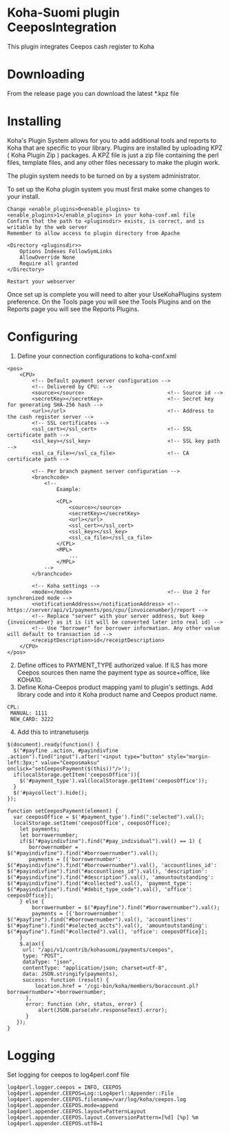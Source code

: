 # Koha-Suomi plugin CeeposIntegration

This plugin integrates Ceepos cash register to Koha

# Downloading

From the release page you can download the latest \*.kpz file

# Installing

Koha's Plugin System allows for you to add additional tools and reports to Koha that are specific to your library. Plugins are installed by uploading KPZ ( Koha Plugin Zip ) packages. A KPZ file is just a zip file containing the perl files, template files, and any other files necessary to make the plugin work.

The plugin system needs to be turned on by a system administrator.

To set up the Koha plugin system you must first make some changes to your install.

    Change <enable_plugins>0<enable_plugins> to <enable_plugins>1</enable_plugins> in your koha-conf.xml file
    Confirm that the path to <pluginsdir> exists, is correct, and is writable by the web server
    Remember to allow access to plugin directory from Apache

    <Directory <pluginsdir>>
        Options Indexes FollowSymLinks
        AllowOverride None
        Require all granted
    </Directory>

    Restart your webserver

Once set up is complete you will need to alter your UseKohaPlugins system preference. On the Tools page you will see the Tools Plugins and on the Reports page you will see the Reports Plugins.

# Configuring

1. Define your connection configurations to koha-conf.xml

```
<pos>
    <CPU>
        <!-- Default payment server configuration -->
        <!-- Delivered by CPU: -->
        <source></source>                           <!-- Source id -->
        <secretKey></secretKey>                     <!-- Secret key for generating SHA-256 hash -->
        <url></url>                                 <!-- Address to the cash register server -->
        <!-- SSL certificates -->
        <ssl_cert></ssl_cert>                       <!-- SSL certificate path -->
        <ssl_key></ssl_key>                         <!-- SSL key path -->
        <ssl_ca_file></ssl_ca_file>                 <!-- CA certificate path -->

        <!-- Per branch payment server configuration -->
        <branchcode>
            <!--
                Example:

                <CPL>
                    <source></source>
                    <secretKey></secretKey>
                    <url></url>
                    <ssl_cert></ssl_cert>
                    <ssl_key></ssl_key>
                    <ssl_ca_file></ssl_ca_file>
                </CPL>
                <MPL>
                    ...
                </MPL>
            -->
        </branchcode>

        <!-- Koha settings -->
        <mode></mode>                               <!-- Use 2 for synchronized mode -->
        <notificationAddress></notificationAddress> <!-- https://server/api/v1/payments/pos/cpu/{invoicenumber}/report -->
        <!-- Replace "server" with your server address, but keep {invoicenumber} as it is (it will be converted later into real id) -->
        <!-- Use "borrower" for borrower information. Any other value will default to transaction id -->
        <receiptDescription>id</receiptDescription>
    </CPU>
</pos>

```
2. Define offices to PAYMENT_TYPE authorized value. If ILS has more Ceepos sources then name the payment type as source+office, like KOHA10.
3. Define Koha-Ceepos product mapping yaml to plugin's settings. Add library code and into it Koha product name and Ceepos product name.
```
CPL:
 MANUAL: 1111
 NEW_CARD: 3222
```
4. Add this to intranetuserjs

```
$(document).ready(function() {
  $("#payfine .action, #payindivfine .action").find("input").after('<input type="button" style="margin-left:3px;" value="Ceeposmaksu" onclick="setCeeposPayment($(this))"/>');
  if(localStorage.getItem('ceeposOffice')){
    $('#payment_type').val(localStorage.getItem('ceeposOffice'));
  }
  $('#paycollect').hide();
});

function setCeeposPayment(element) {
  var ceeposOffice = $('#payment_type').find(":selected").val();
  localStorage.setItem('ceeposOffice', ceeposOffice);
  	let payments;
  	let borrowernumber;
    if($("#payindivfine").find("#pay_individual").val() == 1) {
       borrowernumber = $("#payindivfine").find("#borrowernumber").val();
       payments = [{'borrowernumber': $("#payindivfine").find("#borrowernumber").val(), 'accountlines_id': $("#payindivfine").find("#accountlines_id").val(), 'description': $("#payindivfine").find("#description").val(), 'amountoutstanding': $("#payindivfine").find("#collected").val(), 'payment_type': $("#payindivfine").find("#debit_type_code").val(), 'office': ceeposOffice}];
    } else {
        borrowernumber = $("#payfine").find("#borrowernumber").val();
        payments = [{'borrowernumber': $("#payfine").find("#borrowernumber").val(), 'accountlines': $("#payfine").find("#selected_accts").val(), 'amountoutstanding': $("#payfine").find("#collected").val(), 'office': ceeposOffice}];
    }
    $.ajax({
     url: "/api/v1/contrib/kohasuomi/payments/ceepos", 
     type: "POST",
     dataType: "json",
     contentType: "application/json; charset=utf-8",
     data: JSON.stringify(payments),
     success: function (result) {
         location.href = '/cgi-bin/koha/members/boraccount.pl?borrowernumber='+borrowernumber;
      },
      error: function (xhr, status, error) {
          alert(JSON.parse(xhr.responseText).error);
      }
   });
}
```

# Logging

Set logging for ceepos to log4perl.conf file

```
log4perl.logger.ceepos = INFO, CEEPOS
log4perl.appender.CEEPOS=Log::Log4perl::Appender::File
log4perl.appender.CEEPOS.filename=/var/log/koha/ceepos.log
log4perl.appender.CEEPOS.mode=append
log4perl.appender.CEEPOS.layout=PatternLayout
log4perl.appender.CEEPOS.layout.ConversionPattern=[%d] [%p] %m
log4perl.appender.CEEPOS.utf8=1

```
